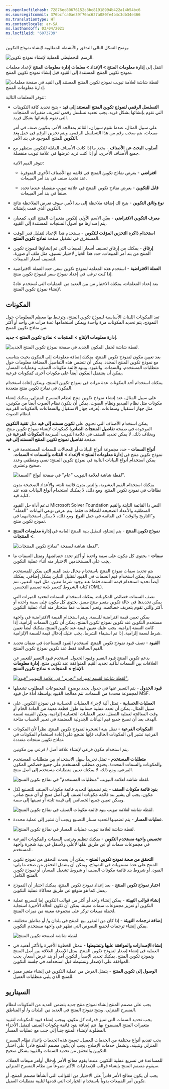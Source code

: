 ```yaml
---
ms.openlocfilehash: 72876ec80676152c8bc81918994b422a14b54bc6
ms.sourcegitcommit: 376bcfca0ae39f70ac627a080fe4b4c3db34e466
ms.translationtype: HT
ms.contentlocale: ar-SA
ms.lasthandoff: 03/04/2021
ms.locfileid: "6073739"
---
```

يوضح الشكل التالي التدفق والأنشطة المطلوبة لإنشاء نموذج التكوين.

![الرسم التخطيطي للعملية لإنشاء نموذج تكوين.](../media/process-1.png)


انتقل إلى **إدارة معلومات المنتج > الإعداد > معلمات إدارة معلومات المنتج** لإعداد معلمات نموذج تكوين المنتج المستندة إلى القيود قبل إنشاء نموذج تكوين المنتج.


![لقطة شاشة لعلامة تبويب نموذج تكوين المنتج المستند إلى القيد في صفحة معلمات إدارة معلومات المنتج.](../media/parameters-1.png)


تتوفر المعلمات التالية:

-   **التسلسل الرقمي لنموذج تكوين المنتج المستند إلى قيد** - يتيح تحديد كافة التكوينات التي تقوم بإنشائها بشكل فريد. يجب تحديد تسلسل رقمي لتعريف متغيرات المنتجات التي تقوم بإنشائها بشكل فريد.

    على سبيل المثال، عندما تقوم سوزان، القائم بمعالجة الأمر، بتكوين صنف في أمر مبيعات، يتم سحب رقم من هذا التسلسل الرقمي. ويتم تخزين الرقم في حقل **بعد التكوين** للمنتج الموجود في بند الأمر.

-   **أسلوب البحث عن الأصناف** - يحدد ما إذا كانت الأصناف القابلة للتكوين ستظهر مع جميع الأصناف الأخرى، أو إذا كنت تريد عرضها في علامة تبويب منفصلة.
    
    تتوفر القيم الآتية:

    -   **افتراضي** - يعرض نماذج تكوين المنتج في قائمة مع الأصناف الأخرى المتوفرة عند تحديد صنف في بند أمر المبيعات.

    -   **قابل للتكوين** - يعرض نماذج تكوين المنتج في علامة تبويب منفصلة عندما تحدد صنفاً في بند أمر المبيعات.

-   **نوع وثائق التكوين** - يتيح لك إضافة ملاحظة إلى بند الأمر. سوف تعرض الملاحظة نتائج التكوين الذي قمت بإنشائه.

-   **معرف التكوين الافتراضي** - يعيّن الاسم الأولي لتكوين متغيرات المنتج التي، كمعيار، يتم إصدارها مع أصول المنتجات المستندة إلى القيود.

-   **استخدام ذاكرة التخزين المؤقت للتكوين** - يستخدم هذا الإعداد لتقليل قدر الوقت المستغرق في تشغيل صفحة **نماذج تكوين المنتج**.

-   **إرفاق** - يمكنك من إرفاق تصنيف أسعار المبيعات التي تم إنشاؤها لنموذج تكوين المنتج من بند أمر المبيعات.
    حدد هذا الخيار لاختيار تنسيق، مثل ملف أو صورة، لتصنيف أسعار المبيعات.

-   **العملة الافتراضية** - استخدم هذه المعلمة لنموذج تكوين سعر. حدد العملة الافتراضية إذا كنت ترغب في إعداد نموذج سعر لنموذج تكوين منتج.

    بعد إعداد المعلمات، يمكنك الاختيار من بين العديد من العمليات التي تُستخدم عادةً لإنشاء نموذج تكوين المنتج.

## <a name="components"></a>المكونات

تعد المكونات اللبنات الأساسية لنموذج تكوين المنتج، وترتبط بها معظم المعلومات حول النموذج. يتم تحديد المكونات مرة واحدة ويمكن استخدامها عدة مرات في واحد أو أكثر من نماذج تكوين المنتج.

**إدارة معلومات الإنتاج > المنتجات > نماذج تكوين المنتج > جديد**.

![لقطة شاشة لحقل المكون الجديد في صفحة نموذج تكوين المنتج الجديد.](../media/component-1.png)


بعد تعيين مكون لنموذج تكوين المنتج، يمكنك إضافة معلومات إلى المكون بحيث يتناسب مع نموذج تكوين المنتج المحدد. يمكن أن تتضمن هذه التفاصيل المضافة معلومات حول متطلبات المستخدم، والسمات، والقيود، وبنود قائمة مكونات الصنف، وعمليات المسار.
يمكن أن يشتمل المكون أيضاً على مكونات أخرى كمكونات فرعية.

يمكنك استخدام أحد المكونات عدة مرات في نموذج تكوين المنتج، ويمكن إعادة استخدام المكون في نماذج تكوين منتج متعددة.

على سبيل المثال، عند إنشاء نموذج تكوين منتج لنظام المسرح المنزلي، يمكنك إنشاء مكونات مثل نظام الفيديو ونظام الصوت. يمكن أن يتكون نظام الصوت أيضاً من مكونين، مثل جهاز استقبال وسماعات. يُعرف جهاز الاستقبال والسماعات بالمكونات الفرعية لنظام الصوت.

يمكن استخدام الأصناف التي تحتوي على **تكوين مستند إلى قيد** مثل **تقنية التكوين** الموجودة في صفحة **تفاصيل المنتجات الصادرة** كمكونات لإنشاء نموذج تكوين منتج.
وبخلاف ذلك، لا يمكن تحديد الصنف في علامة التبويب السريعة **المكونات الفرعية** في صفحة **تفاصيل نموذج تكوين المنتج المستند إلى قيد**.

-   **أنواع السمات** - حدد مجموعة أنواع البيانات أو المجالات للسمات المستخدمة في نموذج تكوين منتج في **إدارة معلومات المنتج > الإعداد > الفئات والسمات > السمات**. يمكن استخدام أنواع البيانات التالية في نموذج تكوين المنتج: نصي ومنطقي وعدد صحيح وعشري. 

    ![لقطة شاشة لعلامة التبويب "عام" في صفحة أنواع "السمة".](../media/attribute-types-1.png)


    يمكنك استخدام القيم العشرية، والنص بدون قائمة ثابتة، والأعداد الصحيحة بدون نطاقات في نموذج تكوين المنتج. ومع ذلك، لا يمكنك استخدام أنواع البيانات هذه عند كتابة قيد.

    تدعم أداة حل القيود Microsoft Solver Foundation النص ذا القائمة الثابتة والقيم المنطقية والأعداد الصحيحة للنطاقات فقط. يتم عرض نوعي البيانات "العملة" و"التاريخ والوقت" في القائمة في حقل **النوع**.
    ومع ذلك، لا يمكن استخدامهما في نموذج تكوين منتج.

-   **نموذج تكوين المنتج** - يتم إنشاؤه لتمثيل بنية المنتج العامة في **إدارة معلومات المنتج > المنتجات**.

    ![لقطة شاشة لصفحة "نماذج تكوين المنتجات".](../media/product_config_model.png)


-   **سمات** - يحتوي كل مكون على سمة واحدة أو أكثر تحدد خصائصها. وتمثل السمات ما يجب على المستخدمين الاختيار منه أثناء عملية التكوين.

    يتم تحديد سمات نموذج المنتج باستخدام مجال يقيد القيم التي يمكن للمستخدم تحديدها. يمكن استخدام قيم السمات في القيود لتقليل التباين بشكل إضافي. يمكنك أيضاً تحديد استخدام قيمة السمة فقط عند وجود شرط معين. مثل قيود التعبير، تتم كتابة الشروط كتعبير بلغة تصميم التحسين (OML).

    تصف السمات خصائص المكونات. يمكنك استخدام السمات لتحديد الميزات التي يمكن تحديدها في حالة تكوين متغير منتج مميز. يحتوي كل مكون على سمة واحدة أو أكثر والتي تقوم بتعريف خصائصه. وتعبر السمات عما ستختار منه أثناء عملية التكوين.

    يمكن تعيين قيمة افتراضية للسمة. ويتم استخدام القيمة الافتراضية في واجهة مستخدم التكوين عند تكوين نموذج تكوين المنتج. يمكن أن تكون السمات إلزامية. إذا كانت السمة إلزامية، يجب عليك تعيين قيمة عند تكوين المنتج. يمكنك أيضاً تعيين شرط لسمة إلزامية.
    إذا تم استيفاء الشرط، يجب عليك إدخال قيمة للسمة الإلزامية.

-   **القيود** - تصف قيود نموذج تكوين المنتج. تُستخدم القيود للمساعدة في ضمان تحديد القيم الصالحة فقط عند تكوين نموذج تكوين المنتج.
    
    يدعم تكوين المنتج قيود التعبير وقيود الجدول. استخدم قيود التعبير للتعبير عن العلاقات بين السمات لتأكيد تحديد القيم المتوافقة عند تكوين منتج. **إدارة معلومات الإنتاج > المنتجات > نماذج تكوين المنتج**.

    [![لقطة شاشة لقسم تعبيرات "تحرير" في علامة التبويب "قيود".](../media/expression_constraints-1.png)](../media/expression_constraints-1.png#lightbox)


- **قيود الجدول** - يتم التعبير عنها في جدول يحدد بوضوح المجموعات المطلوب تشغيلها لمجموعة محددة من السمات. تتم معالجة القيود بواسطة أداة حل قيود MSF.

-   **العمليات الحسابية** - تمثل آلية لإجراء العمليات الحسابية في نموذج التكوين. على سبيل المثال، يمكن أن تحدد عملية حسابية طول قطعة معينة من المادة الخام أو وقت المعالجة لعملية الصقل.
    تعتبر العمليات الحسابية إلزامية، وتعيّن القيمة لسمة الهدف بعد أن تصبح جميع قيم البيانات الجدولية المضمنة في تعبير الحساب متاحة.

-   **المكونات الفرعية** - تمثل بنية الشجرة لنموذج تكوين المنتج. نظراً لأن المكونات الفرعية تشير إلى المكونات الحالية، فإنها تشجع على إعادة استخدام المكونات في نماذج تكوين منتجات متعددة.

    يتم استخدام مكون فرعي لإنشاء علاقة أصل / فرعي بين مكونين.

-   **متطلبات المستخدم** - تمثل تجريداً سهل الاستخدام بين متطلبات المستخدم والمكونات والسمات المحددة. يحتوي متطلب المستخدم على جميع خصائص المكون الفرعي. ومع ذلك، لا يمكنك تعيين متطلبات مستخدم إلى أصل منتج.

    ![لقطة شاشة لعلامة التبويب "متطلبات المستخدم" في نماذج تكوين المنتج.](../media/user-requirements-1.png)

-   **بنود قائمة مكونات الصنف** - يتم تضمينها لتحديد قائمة مكونات الصنف للتصنيع لكل مكون. يجب أن يشير بند قائمة مكونات الصنف إلى أصل منتج أو أي منتج صادر، ويمكن تعيين جميع الخصائص إلى قيمة ثابتة أو تعيينها إلى سمة.

    ![لقطة شاشة لعلامة تبويب بنود قائمة مكونات الصنف في نماذج تكوين المنتج.](../media/bom-lines-1.png)


-   **عمليات المسار** - يتم تضمينها لتحديد مسار التصنيع ويجب أن تشير إلى عملية محددة.

    ![لقطة شاشة لعلامة تبويب عمليات المسار في نماذج تكوين المنتج.](../media/route-operations-1.png)

-   **تخصيص واجهة مستخدم التكوين** - يمكنك تنظيم وترتيب السمات والمكونات الفرعية في مجموعات سمات أو عن طريق نقلها لأعلى ولأسفل في بنية شجرة واجهة المستخدم.

-   **التحقق من صحة نموذج تكوين المنتج** - يمكن أن يحدث التحقق من نموذج تكوين المنتج على عدة مستويات في النموذج، ويمكن أن يشمل التحقق من صحة ما يلي: القيود، أو شروط بند قائمة مكونات الصنف أو شروط تشغيل المسار، أو نموذج تكوين المنتج الكامل.

-   **اختبار نموذج تكوين المنتج** - بعد إعداد نموذج تكوين المنتج، يمكنك اختبار أن النموذج يعمل كما هو متوقع عن طريق محاكاة عملية التكوين.

-   **إنشاء قوالب التهيئة** - يمكن إنشاء واحد أو أكثر من قوالب التكوين إما لتسريع عملية التكوين أو تعزيز مجموعات سمات معينة. يمكن أن تكون الحالة الأخيرة استجابة لحملة مبيعات تركز على مجموعة معينة من ميزات المنتج.

-   **إضافة ترجمات التهيئة** - إذا كان من المقرر بيع المنتج في بلدان و/ أو مناطق مختلفة، يمكن إنشاء ترجمات لجميع النصوص التي تظهر في واجهة مستخدم التكوين.

    ![لقطة شاشة لصفحة تكوين المنتج.](../media/translation.png)

-   **إنشاء الإصدارات والموافقة عليها وتنشيطها** - تتمثل الخطوة الأخيرة والأكثر أهمية في العملية في إنشاء إصدار لنموذج تكوين المنتج. يمثل الإصدار العلاقة بين أصل المنتج ونموذج تكوين المنتج. يمكنك تحديد الإصدار لتكوين أمر أو بند عرض أسعار. يجب الموافقة على الإصدار وتنشيطه قبل استخدامه في جلسة التكوين. 
    
-   **الوصول إلى تكوين المنتج** - يتمثل الغرض من عملية التكوين في إنشاء متغير مميز للمنتج الذي يلبي متطلبات العميل.

## <a name="scenario"></a>السيناريو

يجب على مصمم المنتج إنشاء نموذج منتج جديد يتضمن العديد من المكونات لنظام المسرح المنزلي، ويتيح نموذج المنتج في العديد من البلدان و/ أو المناطق.

يجب تحديد السمات التي تميز قدرات كل مكون، ويجب إنشاء قيود للمكونات لتقييد متغيرات المنتج المسموح بها. تتم إضافة بنود قائمة مكونات الصنف لتمثيل الأجزاء المطلوبة لإنشاء المنتج جنباً إلى جنب مع عمليات المسار.

يجب تقديم أنواع مختلفة من الخدمات للعميل. تسمح هذه الخدمات بإعداد نظام المسرح المنزلي وتثبيته، وتشمل خدمات الإصلاح. يجب أن يكون مصمم المنتج قادراً على اختبار التكوين والتحقق من تحديد السمات والقيود بشكل صحيح.

للمساعدة في تسريع عملية التكوين عندما يقوم معالج الأمر بإدخال أوامر مبيعات العملاء، سيقوم مصمم المنتج بإنشاء قوالب للإصدارات الأكثر شيوعاً من نظام المسرح المنزلي.

يجب أن يكون معالج الأمر قادراً على الاختيار من القوالب التي أنشأها مصمم المنتج، أو تكوين أمر المبيعات يدوياً باستخدام الخيارات التي قدمها لتلبية متطلبات العميل.
 
